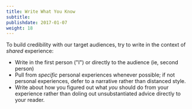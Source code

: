 ```yaml
---
title: Write What You Know
subtitle:
publishdate: 2017-01-07
weight: 18
---
```


To build credibility with our target audiences, try to write in the context of *shared* experience:

* Write in the first person ("I") or directly to the audience (ie, second person)
* Pull from *specific* personal experiences whenever possible; if not personal experiences, defer to a narrative rather than distanced style.
* Write about how you figured out what *you* should do from your experience rather than doling out unsubstantiated advice directly to your reader.